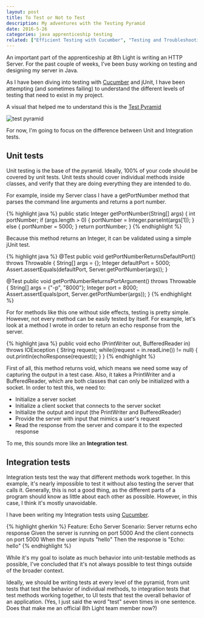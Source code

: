 ```yaml
---
layout: post
title: To Test or Not to Test
description: My adventures with the Testing Pyramid
date: 2016-5-26
categories: java apprenticeship testing
related: ["Efficient Testing with Cucumber", "Testing and Troubleshooting in Clojure", "Flexible Testing with Speclj"]
---
```

An important part of the apprenticeship at 8th Light is writing an HTTP Server. For the past couple of weeks, I've been busy working on testing and designing my server in Java.

As I have been diving into testing with [Cucumber](/efficient-testing-with-cucumber) and jUnit, I have been attempting (and sometimes failing) to understand the different levels of testing that need to exist in my project.

A visual that helped me to understand this is the [Test Pyramid](http://martinfowler.com/bliki/TestPyramid.html)

![test pyramid](images/idealautomatedtestingpyramid.png)

For now, I'm going to focus on the difference between Unit and Integration tests.

## Unit tests

Unit testing is the base of the pyramid. Ideally, 100% of your code should be covered by unit tests. Unit tests should cover individual methods inside classes, and verify that they are doing everything they are intended to do.

For example, inside my Server class I have a getPortNumber method that parses the command line arguments and returns a port number.

{% highlight java %}
public static Integer getPortNumber(String[] args) {
     int portNumber;
     if (args.length > 0) {
         portNumber = Integer.parseInt(args[1]);
     }
     else {
         portNumber = 5000;
     }
     return portNumber;
 }
 {% endhighlight %}

 Because this method returns an Integer, it can be validated using a simple jUnit test.

 {% highlight java %}
 @Test
 public void getPortNumberReturnsDefaultPort() throws Throwable {
     String[] args = {};
     Integer defaultPort = 5000;
     Assert.assertEquals(defaultPort, Server.getPortNumber(args));
 }

 @Test
 public void getPortNumberReturnsPortArgument() throws Throwable {
     String[] args = {"-p", "8000"};
     Integer port = 8000;
     Assert.assertEquals(port, Server.getPortNumber(args));
 }
{% endhighlight %}

For for methods like this one without side effects, testing is pretty simple. However, not every method can be easily tested by itself. For example, let's look at a method I wrote in order to return an echo response from the server.

{% highlight java %}
public void echo (PrintWriter out, BufferedReader in) throws IOException {
    String request;
    while((request = in.readLine()) != null) {
        out.println(echoResponse(request));
    }
}
{% endhighlight %}

First of all, this method returns void, which means we need some way of capturing the output in a test case. Also, it takes a PrintWriter and a BufferedReader, which are both classes that can only be initialized with a socket. In order to test this, we need to:

+ Initialize a server socket
+ Initialize a client socket that connects to the server socket
+ Initialize the output and input (the PrintWriter and BufferedReader)
+ Provide the server with input that mimics a user's request
+ Read the response from the server and compare it to the expected response

To me, this sounds more like an **Integration test**.

## Integration tests

Integration tests test the way that different methods work together. In this example, it's nearly impossible to test it without also testing the server that calls it. Generally, this is not a good thing, as the different parts of a program should know as little about each other as possible. However, in this case, I think it's mostly unavoidable.

I have been writing my Integration tests using [Cucumber](http://cucumber.io).

{% highlight gherkin %}
Feature: Echo Server
  Scenario: Server returns echo response
    Given the server is running on port 5000
    And the client connects on port 5000
    When the user inputs "hello"
    Then the response is "Echo: hello"
  {% endhighlight %}

While it's my goal to isolate as much behavior into unit-testable methods as possible, I've concluded that it's not always possible to test things outside of the broader context.

Ideally, we should be writing tests at every level of the pyramid, from unit tests that test the behavior of individual methods, to integration tests that test methods working together, to UI tests that test the overall behavior of an application. (Yes, I just said the word "test" seven times in one sentence. Does that make me an official 8th Light team member now?)
